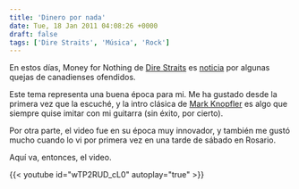 ```yaml
---
title: 'Dinero por nada'
date: Tue, 18 Jan 2011 04:08:26 +0000
draft: false
tags: ['Dire Straits', 'Música', 'Rock']
---
```


En estos días, Money for Nothing de [Dire Straits](http://es.wikipedia.org/wiki/Dire_Straits) es [noticia](http://www.rollingstone.com.ar/1341539-censuran-money-for-nothing-de-dire-straits) por algunas quejas de canadienses ofendidos. 

Este tema representa una buena época para mi. Me ha gustado desde la primera vez que la escuché, y la intro clásica de [Mark Knopfler](http://es.wikipedia.org/wiki/Mark_Knopfler) es algo que siempre quise imitar con mi guitarra (sin éxito, por cierto). 

Por otra parte, el video fue en su época muy innovador, y también me gustó mucho cuando lo vi por primera vez en una tarde de sábado en Rosario. 

Aquí va, entonces, el video.

{{< youtube id="wTP2RUD_cL0" autoplay="true" >}}
